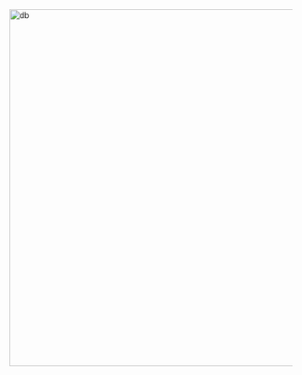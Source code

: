 <img width="635" alt="db" src="https://github.com/user-attachments/assets/234f5c63-75b7-43c7-b2b9-646acd2fc0d4" />
